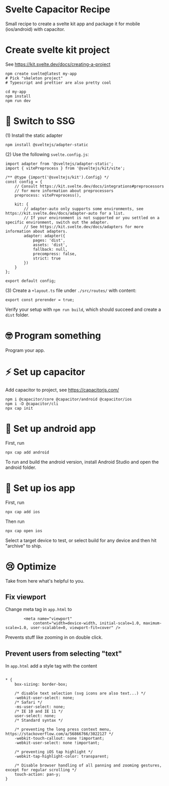 # Svelte Capacitor Recipe

Small recipe to create a svelte kit app and package it for mobile (ios/android) with capacitor.


# Create svelte kit project

See https://kit.svelte.dev/docs/creating-a-project

```
npm create svelte@latest my-app
# Pick "skeleton project"
# Typescript and prettier are also pretty cool

cd my-app
npm install
npm run dev
```

# 📁 Switch to SSG

(1) Install the static adapter

```
npm install @sveltejs/adapter-static
```

(2) Use the following `svelte.config.js`:

```
import adapter from '@sveltejs/adapter-static';
import { vitePreprocess } from '@sveltejs/kit/vite';

/** @type {import('@sveltejs/kit').Config} */
const config = {
	// Consult https://kit.svelte.dev/docs/integrations#preprocessors
	// for more information about preprocessors
	preprocess: vitePreprocess(),

	kit: {
		// adapter-auto only supports some environments, see https://kit.svelte.dev/docs/adapter-auto for a list.
		// If your environment is not supported or you settled on a specific environment, switch out the adapter.
		// See https://kit.svelte.dev/docs/adapters for more information about adapters.
		adapter: adapter({
			pages: 'dist',
			assets: 'dist',
			fallback: null,
			precompress: false,
			strict: true
		})
	}
};

export default config;
```

(3) Create a `+layout.ts` file under `./src/routes/` with content:

```
export const prerender = true;
```

Verify your setup with `npm run build`, which should succeed and create a `dist` folder.

# 🤓 Program something

Program your app.

# ⚡ Set up capacitor

Add capacitor to project, see https://capacitorjs.com/

```
npm i @capacitor/core @capacitor/android @capacitor/ios
npm i -D @capacitor/cli
npx cap init
```

# 🤖 Set up android app

First, run

```
npx cap add android
```

To run and build the android version, install Android Studio and open the android folder.

#  Set up ios app

First, run

```
npx cap add ios
```

Then run

```
npx cap open ios
```

Select a target device to test, or select build for any device and then hit "archive" to ship.

# 😢 Optimize

Take from here what's helpful to you.

## Fix viewport

Change meta tag in `app.html` to

```
		<meta name="viewport"
			content="width=device-width, initial-scale=1.0, maximum-scale=1.0, user-scalable=0, viewport-fit=cover" />
```

Prevents stuff like zooming in on double click.

## Prevent users from selecting "text"

In `app.html` add a style tag with the content

```

* {
	box-sizing: border-box;

	/* disable text selection (svg icons are also text...) */
	-webkit-user-select: none;
	/* Safari */
	-ms-user-select: none;
	/* IE 10 and IE 11 */
	user-select: none;
	/* Standard syntax */

	/* preventing the long press context menu, https://stackoverflow.com/a/56866766/3022127 */
	-webkit-touch-callout: none !important;
	-webkit-user-select: none !important;

	/* preventing iOS tap highlight */
	-webkit-tap-highlight-color: transparent;

	/* Disable browser handling of all panning and zooming gestures, except for regular scrolling */
	touch-action: pan-y;
}
```

